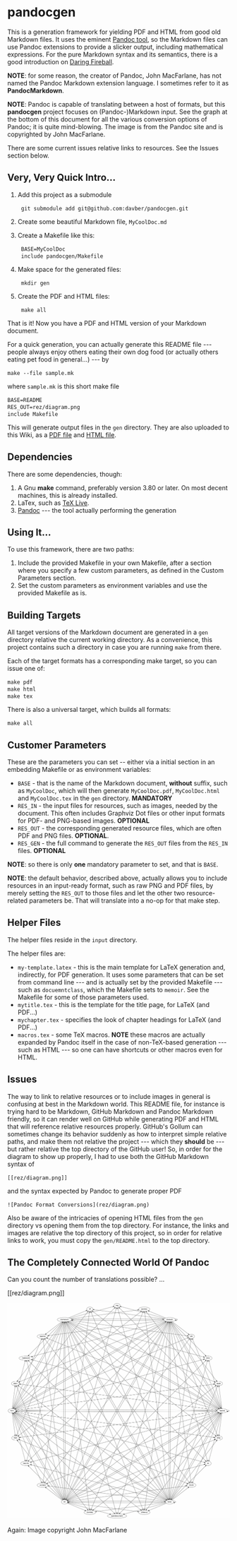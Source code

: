 # pandocgen

This is a generation framework for yielding PDF and HTML from good old Markdown files. It
uses the eminent [Pandoc tool](http://johnmacfarlane.net/pandoc/), so the Markdown files
can use Pandoc extensions to provide a slicker
output, including mathematical expressions. For the pure Markdown syntax and its
semantics, there is a good introduction on
[Daring Fireball](http://daringfireball.net/projects/markdown/syntax/).

**NOTE**: for some reason, the creator of Pandoc, John MacFarlane, has not named the
Pandoc Markdown extension language. I sometimes refer to it as **PandocMarkdown**.

**NOTE**: Pandoc is capable of translating between a host of formats, but this
**pandocgen** project focuses on (Pandoc-)Markdown input. See the graph at the bottom
of this document for all the various conversion options of Pandoc; it is quite
mind-blowing. The image is from the Pandoc site and is copyrighted by John MacFarlane.

There are some current issues relative links to resources. See the Issues section below.

## Very, Very Quick Intro...

1. Add this project as a submodule

		git submodule add git@github.com:davber/pandocgen.git
1. Create some beautiful Markdown file, `MyCoolDoc.md`
1. Create a Makefile like this:

		BASE=MyCoolDoc
		include pandocgen/Makefile
1. Make space for the generated files:

		mkdir gen
1. Create the PDF and HTML files:

		make all

That is it! Now you have a PDF and HTML version of your Markdown document.

For a quick generation, you can actually generate this README file --- people always
enjoy others eating their own dog food (or actually others eating pet food in general...)
--- by

	make --file sample.mk

where `sample.mk` is this short make file

	BASE=README
	RES_OUT=rez/diagram.png
	include Makefile
	
This will generate output files in the `gen` directory. They are also uploaded to this
Wiki, as a [PDF file](./gen/README.pdf) and [HTML file](./gen/README.html).

## Dependencies

There are some dependencies, though:

1. A Gnu **make** command, preferably version 3.80 or later. On most decent machines,
   this is already installed.
1. LaTex, such as [TeX Live](http://www.tug.org/texlive/).
1. [Pandoc](http://johnmacfarlane.net/pandoc/) --- the tool actually performing the
   generation

## Using It...

To use this framework, there are two paths:

1. Include the provided Makefile in your own Makefile, after a section where you
   specify a few custom parameters, as defined in the Custom Parameters section.
2. Set the custom parameters as environment variables and use the provided Makefile
   as is.
   
## Building Targets

All target versions of the Markdown document are generated in a `gen` directory
relative the current working directory. As a convenience, this project contains such
a directory in case you are running `make` from there.

Each of the target formats has a corresponding make target, so you can issue one of:

	make pdf
	make html
	make tex

There is also a universal target, which builds all formats:

	make all

## Customer Parameters

These are the parameters you can set -- either via a initial section in an embedding
Makefile or as environment variables:

* `BASE` - that is the name of the Markdown document, **without** suffix, such as
  `MyCoolDoc`, which will then generate `MyCoolDoc.pdf`, `MyCoolDoc.html` and
  `MyCoolDoc.tex` in the `gen` directory. **MANDATORY**
* `RES_IN` - the input files for resources, such as images, needed by the document.
   This often includes Graphviz Dot files or other input formats for PDF- and PNG-based
   images. **OPTIONAL**
* `RES_OUT` - the corresponding generated resource files, which are often PDF and
   PNG files. **OPTIONAL**.
* `RES_GEN` - the full command to generate the `RES_OUT` files from the `RES_IN` files.
   **OPTIONAL**
   
**NOTE**: so there is only **one** mandatory parameter to set, and that is `BASE`.

**NOTE**: the default behavior, described above, actually allows you to include
resources in an input-ready format, such as raw PNG and PDF files, by merely
setting the `RES_OUT` to those files and let the other two resource-related parameters
be. That will translate into a no-op for that make step.

## Helper Files

The helper files reside in the `input` directory.

The helper files are:

* `my-template.latex` - this is the main template for LaTeX generation and, indirectly,
  for PDF generation. It uses some parameters that can be set from command line ---
  and is actually set by the provided Makefile --- such as `docuemntclass`, which
  the Makefile sets to `memoir`. See the Makefile for some of those parameters used.
* `mytitle.tex` - this is the template for the title page, for LaTeX (and PDF...)
* `mychapter.tex` - specifies the look of chapter headings for LaTeX (and PDF...)
* `macros.tex` - some TeX macros. **NOTE** these macros are actually expanded by Pandoc
  itself in the case of non-TeX-based generation --- such as HTML --- so one can have
  shortcuts or other macros even for HTML.

## Issues

The way to link to relative resources or to include images in general is confusing
at best in the Markdown world. This README file, for instance is trying hard to
be Markdown, GitHub Markdown and Pandoc Markdown friendly, so it can render well
on GitHub while generating PDF and HTML that will reference relative resources
properly. GitHub's Gollum can sometimes change its behavior suddenly as how to
interpret simple relative paths, and make them not relative the project ---
which they **should** be --- but rather relative the top directory of the GitHub
user! So, in order for the diagram to show up properly, I had to use both the
GitHub Markdown syntax of
	
	[[rez/diagram.png]]

and the syntax expected by Pandoc to generate proper PDF
	
	![Pandoc Format Conversions](rez/diagram.png)

Also be aware of the intricacies of opening HTML files from the `gen` directory vs
opening them from the top directory. For instance, the links and images are relative
the top directory of this project, so in order for relative links to work, you must
copy the `gen/README.html` to the top directory.


## The Completely Connected World Of Pandoc

Can you count the number of translations possible? ...

[[rez/diagram.png]]

![Pandoc Format Conversions](rez/diagram.png)

Again: Image copyright John MacFarlane